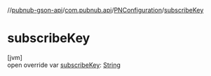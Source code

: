 //[pubnub-gson-api](../../../index.md)/[com.pubnub.api](../index.md)/[PNConfiguration](index.md)/[subscribeKey](subscribe-key.md)

# subscribeKey

[jvm]\
open override var [subscribeKey](subscribe-key.md): [String](https://kotlinlang.org/api/latest/jvm/stdlib/kotlin/-string/index.html)
